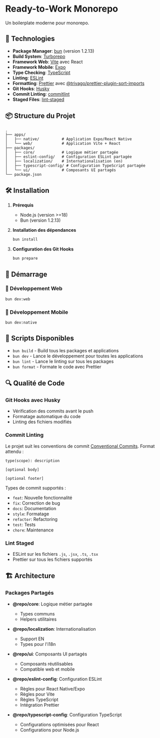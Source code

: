 # Ready-to-Work Monorepo

Un boilerplate moderne pour monorepo.

## 🚀 Technologies

- **Package Manager**: [bun](https://bun.sh/) (version 1.2.13)
- **Build System**: [Turborepo](https://turbo.build/)
- **Framework Web**: [Vite](https://vitejs.dev/) avec React
- **Framework Mobile**: [Expo](https://expo.dev/)
- **Type Checking**: [TypeScript](https://www.typescriptlang.org/)
- **Linting**: [ESLint](https://eslint.org/)
- **Formatting**: [Prettier](https://prettier.io/) avec [@trivago/prettier-plugin-sort-imports](https://github.com/trivago/prettier-plugin-sort-imports)
- **Git Hooks**: [Husky](https://typicode.github.io/husky/)
- **Commit Linting**: [commitlint](https://commitlint.js.org/)
- **Staged Files**: [lint-staged](https://github.com/okonet/lint-staged)

## 📦 Structure du Projet

```
.
├── apps/
│   ├── native/          # Application Expo/React Native
│   └── web/             # Application Vite + React
├── packages/
│   ├── core/            # Logique métier partagée
│   ├── eslint-config/   # Configuration ESLint partagée
│   ├── localization/    # Internationalisation (en)
│   ├── typescript-config/ # Configuration TypeScript partagée
│   └── ui/              # Composants UI partagés
└── package.json
```

## 🛠 Installation

1. **Prérequis**

   - Node.js (version >=18)
   - Bun (version 1.2.13)

2. **Installation des dépendances**

   ```bash
   bun install
   ```

3. **Configuration des Git Hooks**
   ```bash
   bun prepare
   ```

## 🚀 Démarrage

### 📝 Développement Web

```bash
bun dev:web
```

### 📝 Développement Mobile

```bash
bun dev:native
```

## 📝 Scripts Disponibles

- `bun build` - Build tous les packages et applications
- `bun dev` - Lance le développement pour toutes les applications
- `bun lint` - Lance le linting sur tous les packages
- `bun format` - Formate le code avec Prettier

## 🔍 Qualité de Code

### Git Hooks avec Husky

- Vérification des commits avant le push
- Formatage automatique du code
- Linting des fichiers modifiés

### Commit Linting

Le projet suit les conventions de commit [Conventional Commits](https://www.conventionalcommits.org/). Format attendu :

```
type(scope): description

[optional body]

[optional footer]
```

Types de commit supportés :

- `feat`: Nouvelle fonctionnalité
- `fix`: Correction de bug
- `docs`: Documentation
- `style`: Formatage
- `refactor`: Refactoring
- `test`: Tests
- `chore`: Maintenance

### Lint Staged

- ESLint sur les fichiers `.js`, `.jsx`, `.ts`, `.tsx`
- Prettier sur tous les fichiers supportés

## 🏗 Architecture

### Packages Partagés

- **@repo/core**: Logique métier partagée

  - Types communs
  - Helpers utilitaires

- **@repo/localization**: Internationalisation

  - Support EN
  - Types pour l'i18n

- **@repo/ui**: Composants UI partagés

  - Composants réutilisables
  - Compatible web et mobile

- **@repo/eslint-config**: Configuration ESLint

  - Règles pour React Native/Expo
  - Règles pour Vite
  - Règles TypeScript
  - Intégration Prettier

- **@repo/typescript-config**: Configuration TypeScript
  - Configurations optimisées pour React
  - Configurations pour Node.js
